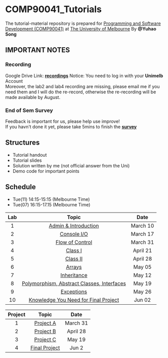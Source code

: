 # COMP90041_Tutorials
The tutorial-material repository is prepared for [Programming and Software Development (COMP90041)](https://handbook.unimelb.edu.au/2020/subjects/comp90041) at [The University of Melbourne](https://www.unimelb.edu.au/)
By **@Yuhao Song**  
 

## **IMPORTANT NOTES**  
### **Recording**
Google Drive Link: [**recordings**](https://drive.google.com/drive/folders/1QZcjFyvc0T7y5VDGqJf3IY8xilRa5uXX?usp=sharing)
Notice: You need to log in with your **Unimelb** Account  
Moreover, the lab2 and lab4 recording are missing, please email me if you need them and I will do the re-record, otherwise the re-recording will be made available by August.

### **End of Sem Survey**  
Feedback is important for us, please help use improve!  
If you havn't done it yet, please take 5mins to finish the [**survey**](https://forms.gle/gUHDjYAKUTbV547m8)  

## **Structures**
  * Tutorial handout
  * Tutorial slides
  * Solution written by me (not official answer from the Uni)
  * Demo code for important points

## **Schedule**
  * Tue(11) 14:15-15:15 (Melbourne Time)
  * Tue(07) 16:15-17.15 (Melbourne Time)


| Lab | Topic                 | Date     |
|:---:|:---------------------:|:--------:|
| 1   | [Admin & Introduction](Lab01)  | March 10 |
| 2   | [Console I/O](Lab02)  | March 17 |
| 3   | [Flow of Control](Lab03)  | March 31 |
| 4   | [Class I](Lab04) | April 21 |
| 5   | [Class II](Lab05) | April 28 |
| 6   | [Arrays](Lab06) | May 05 |
| 7   | [Inheritance](Lab07) | May 12 |
| 8   | [Polymorphism, Abstract Classes, Interfaces](Lab08) | May 19 |
| 9   | [Exceptions](Lab09) | May 26 |
| 10  | [Knowledge You Need for Final Project](Lab10) | Jun 02 |

|Project| Topic                 | Date     |
|:---:|:---------------------:|:--------:|
| 1   |  [Project A](ProjA)   | March 31 |
| 2   |  [Project B](ProjB)   | April 28 |
| 3   |  [Project C](ProjC)  | May 19 |
| 4   |  [Final Project](Lab10)  | Jun 2 |

